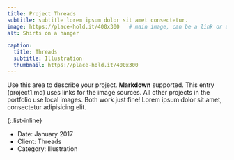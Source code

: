 ```yaml
---
title: Project Threads
subtitle: subtitle lorem ipsum dolor sit amet consectetur.
image: https://place-hold.it/400x300   # main image, can be a link or a file in assets/img/portfolio
alt: Shirts on a hanger

caption:
  title: Threads
  subtitle: Illustration
  thumbnail: https://place-hold.it/400x300
---
```


Use this area to describe your project. **Markdown** supported. This entry (project1.md) uses links for the image sources. All other projects in the portfolio use local images. Both work just fine! Lorem ipsum dolor sit amet, consectetur adipisicing elit.

{:.list-inline}

- Date: January 2017
- Client: Threads
- Category: Illustration
